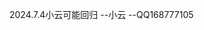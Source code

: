 2024.7.4小云可能回归
--小云
--QQ168777105
<!---
XiaoYunCN/XiaoYunCN 是一个✨特殊✨存储库，因为它的“README.md”（此文件）出现在您的GitHub个人资料中。您可以单击预览链接查看您的更改。
--->
